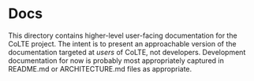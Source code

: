 # Docs

This directory contains higher-level user-facing documentation for the CoLTE
project. The intent is to present an approachable version of the documentation
targeted at _users_ of CoLTE, not developers. Development documentation for now
is probably most appropriately captured in README.md or ARCHITECTURE.md files as
appropriate.
